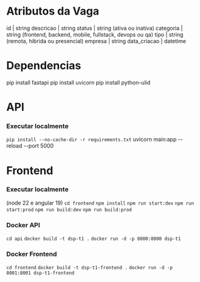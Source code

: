 # Atributos da Vaga
id           | string
descricao    | string
status       | string (ativa ou inativa)
categoria    | string (frontend, backend, mobile, fullstack, devops ou qa)
tipo         | string (remota, hibrida ou presencial)
empresa      | string
data_criacao | datetime

# Dependencias
pip install fastapi
pip install uvicorn
pip install python-ulid

# API
### Executar localmente
`pip install --no-cache-dir -r requirements.txt`
uvicorn main:app --reload --port 5000

# Frontend
### Executar localmente
(node 22 e angular 19)
`cd frontend`
`npm install`
`npm run start:dev`
`npm run start:prod`
`npm run build:dev`
`npm run build:prod`

### Docker API
`cd api`
`docker build -t dsp-t1 .`
`docker run -d -p 8000:8000 dsp-t1`

### Docker Frontend
`cd frontend`
`docker build -t dsp-t1-frontend .`
`docker run -d -p 8001:8001 dsp-t1-frontend`